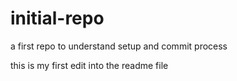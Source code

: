 # initial-repo
a first repo to understand setup and commit process

this is my first edit into the readme file
